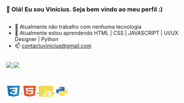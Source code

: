### 👋 Olá! Eu sou Vinicius. Seja bem vindo ao meu perfil :)

##

- 🔭 Atualmente não trabalho com nenhuma tecnologia
- 🌱 Atualmente estou aprendendo HTML | CSS | JAVASCRIPT | UI/UX Designer | Python
- 📫 contactuvinicius@gmail.com

##

 <div>
  <a href="https://github.com/ViniciusCS-Dev">
  <img height="180em" src="https://github-readme-stats.vercel.app/api?username=vinisantanadev&show_icons=true&theme=dark&include_all_commits=true&count_private=true"/>
  <img height="180em" src="https://github-readme-stats.vercel.app/api/top-langs/?username=vinisantanadev&layout=compact&langs_count=7&theme=dark"/>
</div>

##

<div style="display: inline_block"><br>
  <img align="center" alt="Vini-CSS" height="30" width="40" src="https://raw.githubusercontent.com/devicons/devicon/master/icons/css3/css3-original.svg">
  <img align="center" alt="Vini-HTML" height="30" width="40" src="https://raw.githubusercontent.com/devicons/devicon/master/icons/html5/html5-original.svg">
  <img align="center" alt="Vini-Js" height="30" width="40" src="https://raw.githubusercontent.com/devicons/devicon/master/icons/javascript/javascript-plain.svg">
  <img align="center" alt="Vini-Python" height="30" width="40" src="https://raw.githubusercontent.com/devicons/devicon/master/icons/python/python-original.svg">
</div>

<!--
**ViniciusCS-Dev/ViniciusCS-Dev** is a ✨ _special_ ✨ repository because its `README.md` (this file) appears on your GitHub profile.

Here are some ideas to get you started:

- 🔭 I’m currently working on ...
- 🌱 I’m currently learning ...
- 👯 I’m looking to collaborate on ...
- 🤔 I’m looking for help with ...
- 💬 Ask me about ...
- 📫 How to reach me: ...
- 😄 Pronouns: ...
- ⚡ Fun fact: ...
-->
